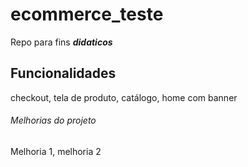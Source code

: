 # ecommerce_teste

Repo para fins **_didaticos_**

## Funcionalidades

checkout, tela de produto, catálogo, home com banner

###### Melhorias do projeto

Melhoria 1, melhoria 2